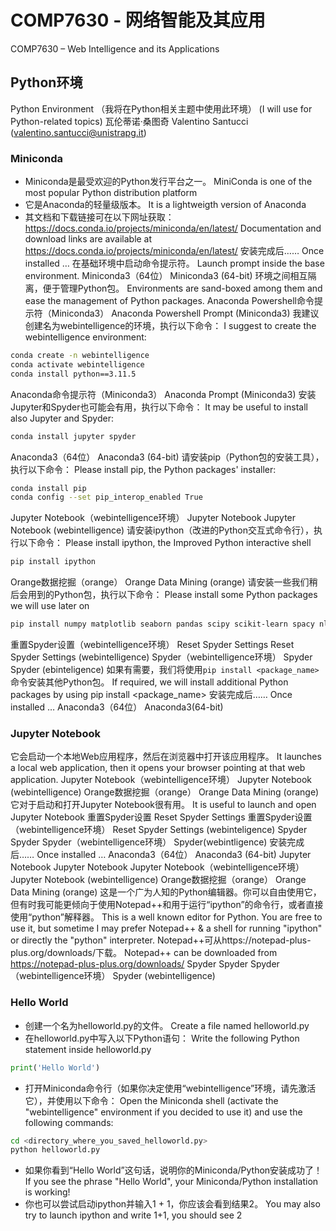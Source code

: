 # COMP7630 - 网络智能及其应用
COMP7630 – Web Intelligence and its Applications
## Python环境
Python Environment
（我将在Python相关主题中使用此环境）
(I will use for Python-related topics)
瓦伦蒂诺·桑图奇
Valentino Santucci
(valentino.santucci@unistrapg.it)
### Miniconda
- Miniconda是最受欢迎的Python发行平台之一。
MiniConda is one of the most popular Python distribution platform
- 它是Anaconda的轻量级版本。
It is a lightweigth version of Anaconda
- 其文档和下载链接可在以下网址获取：https://docs.conda.io/projects/miniconda/en/latest/
Documentation and download links are available at https://docs.conda.io/projects/miniconda/en/latest/
安装完成后……
Once installed …
在基础环境中启动命令提示符。
Launch prompt inside the base environment.
Miniconda3（64位）
Miniconda3 (64-bit)
环境之间相互隔离，便于管理Python包。
Environments are sand-boxed among them and ease the management of Python packages.
Anaconda Powershell命令提示符（Miniconda3）
Anaconda Powershell Prompt (Miniconda3)
我建议创建名为webintelligence的环境，执行以下命令：
I suggest to create the webintelligence environment:
```bash
conda create -n webintelligence
conda activate webintelligence
conda install python==3.11.5
```
Anaconda命令提示符（Miniconda3）
Anaconda Prompt (Miniconda3)
安装Jupyter和Spyder也可能会有用，执行以下命令：
It may be useful to install also Jupyter and Spyder:
```bash
conda install jupyter spyder
```
Anaconda3（64位）
Anaconda3 (64-bit)
请安装pip（Python包的安装工具），执行以下命令：
Please install pip, the Python packages' installer:
```bash
conda install pip
conda config --set pip_interop_enabled True
```
Jupyter Notebook（webintelligence环境）
Jupyter Notebook Jupyter Notebook (webintelligence)
请安装ipython（改进的Python交互式命令行），执行以下命令：
Please install ipython, the Improved Python interactive shell
```bash
pip install ipython
```
Orange数据挖掘（orange）
Orange Data Mining (orange)
请安装一些我们稍后会用到的Python包，执行以下命令：
Please install some Python packages we will use later on
```bash
pip install numpy matplotlib seaborn pandas scipy scikit-learn spacy nltk nevergrad mlxtend beautifulsoup4
```
重置Spyder设置（webintelligence环境）
Reset Spyder Settings Reset Spyder Settings (webintelligence)
Spyder（webintelligence环境）
Spyder Spyder (ebinteligence)
如果有需要，我们将使用`pip install <package_name>`命令安装其他Python包。
If required, we will install additional Python packages by using pip install <package_name>
安装完成后……
Once installed …
Anaconda3（64位）
Anaconda3(64-bit)
### Jupyter Notebook
它会启动一个本地Web应用程序，然后在浏览器中打开该应用程序。
It launches a local web application, then it opens your browser pointing at that web application.
Jupyter Notebook（webintelligence环境）
Jupyter Notebook (webintelligence)
Orange数据挖掘（orange）
Orange Data Mining (orange)
它对于启动和打开Jupyter Notebook很有用。
It is useful to launch and open Jupyter Notebook
重置Spyder设置
Reset Spyder Settings
重置Spyder设置（webintelligence环境）
Reset Spyder Settings (webinteligence)
Spyder
Spyder
Spyder（webintelligence环境）
Spyder(webintligence)
安装完成后……
Once installed …
Anaconda3（64位）
Anaconda3 (64-bit)
Jupyter Notebook
Jupyter Notebook
Jupyter Notebook（webintelligence环境）
Jupyter Notebook (webintelligence)
Orange数据挖掘（orange）
Orange Data Mining (orange)
这是一个广为人知的Python编辑器。你可以自由使用它，但有时我可能更倾向于使用Notepad++和用于运行“ipython”的命令行，或者直接使用“python”解释器。
This is a well known editor for Python. You are free to use it, but sometime I may prefer Notepad++ & a shell for running "ipython" or directly the "python" interpreter.
Notepad++可从https://notepad-plus-plus.org/downloads/下载。
Notepad++ can be downloaded from https://notepad-plus-plus.org/downloads/
Spyder
Spyder
Spyder（webintelligence环境）
Spyder (webintelligence)
### Hello World
- 创建一个名为helloworld.py的文件。
Create a file named helloworld.py
- 在helloworld.py中写入以下Python语句：
Write the following Python statement inside helloworld.py
```python
print('Hello World')
```
- 打开Miniconda命令行（如果你决定使用“webintelligence”环境，请先激活它），并使用以下命令：
Open the Miniconda shell (activate the "webintelligence" environment if you decided to use it) and use the following commands:
```bash
cd <directory_where_you_saved_helloworld.py>
python helloworld.py
```
- 如果你看到“Hello World”这句话，说明你的Miniconda/Python安装成功了！
If you see the phrase "Hello World", your Miniconda/Python installation is working!
- 你也可以尝试启动ipython并输入1 + 1，你应该会看到结果2。
You may also try to launch ipython and write 1+1, you should see 2 
